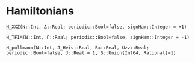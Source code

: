 # Hamiltonians

```@docs
H_XXZ(N::Int, Δ::Real; periodic::Bool=false, signHam::Integer = +1)
```
```@docs
H_TFIM(N::Int, Γ::Real; periodic::Bool=false, signHam::Integer = -1)
```
```@docs
H_pollmann(N::Int, J_Heis::Real, Bx::Real, Uzz::Real; periodic::Bool=false, J::Real = 1, S::Union{Int64, Rational}=1)
```
